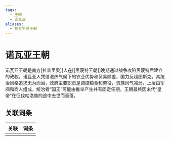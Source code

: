 ```yaml
---
tags:
  - 王朝
  - 诺瓦亚
aliases:
  - 拉普里奥王朝
---
```

# 诺瓦亚王朝

诺瓦亚王朝是南方[拉普里奥]]人在[[黑蔑特王朝]]晚期通过战争攻陷黑蔑特后建立的政权。诺瓦亚人凭借湿热气候下的农业优势和贸易顺差，国力反超图斯克。其统治风格追求无为而治，政府主要职责是调控粮食和劳役，贵族风气减弱，上层由军阀和商人组成，统治者“国王”可能由推举产生并有固定任期。王朝最终因末代“皇帝”在征伐咕洛族的途中去世而衰落。

## 关联词条

| 关联  | 词条  |
| --- | --- |
|     |     |
